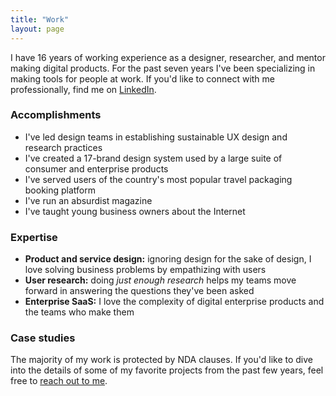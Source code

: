 ```yaml
---
title: "Work"
layout: page
---
```

I have 16 years of working experience as a designer, researcher, and mentor making digital products. For the past seven years I've been specializing in making tools for people at work. If you'd like to connect with me professionally, find me on [LinkedIn](https://www.linkedin.com/in/zinzy/).

### Accomplishments
- I've led design teams in establishing sustainable UX design and research practices
- I've created a 17-brand design system used by a large suite of consumer and enterprise products 
- I've served users of the country's most popular travel packaging booking platform 
- I've run an absurdist magazine
- I've taught young business owners about the Internet

### Expertise
- **Product and service design:** ignoring design for the sake of design, I love solving business problems by empathizing with users
- **User research:** doing _just enough research_ helps my teams move forward in answering the questions they've been asked
- **Enterprise SaaS:** I love the complexity of digital enterprise products and the teams who make them

### Case studies
The majority of my work is protected by NDA clauses. If you'd like to dive into the details of some of my favorite projects from the past few years, feel free to [reach out to me](/hello).